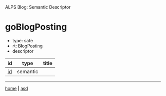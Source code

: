 ALPS Blog: Semantic Descriptor
# goBlogPosting
 * type: safe
 * rt: [BlogPosting](semantic.BlogPosting.md)
 * descriptor

| id | type | title |
|---|---|---|
| [id](semantic.id.md) | semantic |  |

---

[home](../index.md) | [asd](../profile.svg)